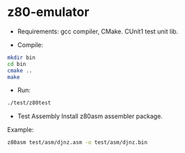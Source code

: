 # z80-emulator

- Requirements:
gcc compiler, CMake.
CUnit1 test unit lib.

- Compile:
```sh
mkdir bin
cd bin
cmake ..
make
```
- Run:

```sh
./test/z80test
```
- Test Assembly
Install z80asm assembler package.

Example:
```sh
z80asm test/asm/djnz.asm -o test/asm/djnz.bin
```
